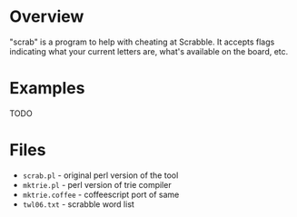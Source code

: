 # Overview

"scrab" is a program to help with cheating at Scrabble.  It accepts flags
indicating what your current letters are, what's available on the board, etc.

# Examples

TODO

# Files

* `scrab.pl` - original perl version of the tool
* `mktrie.pl` - perl version of trie compiler
* `mktrie.coffee` - coffeescript port of same
* `twl06.txt` - scrabble word list
